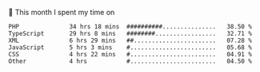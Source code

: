 📅 This month I spent my time on

<!--START_SECTION:waka-->

```text
PHP              34 hrs 18 mins  ##########...............   38.50 %
TypeScript       29 hrs 8 mins   ########.................   32.71 %
XML              6 hrs 29 mins   ##.......................   07.28 %
JavaScript       5 hrs 3 mins    #........................   05.68 %
CSS              4 hrs 22 mins   #........................   04.91 %
Other            4 hrs           #........................   04.50 %
```

<!--END_SECTION:waka-->
